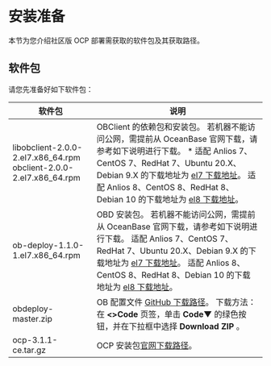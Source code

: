 安装准备 
=========================

本节为您介绍社区版 OCP 部署需获取的软件包及其获取路径。

软件包 
------------------------

请您先准备好如下软件包：


|                                                                              软件包                                                                               |                                                                                                                                                                                                                                  说明                                                                                                                                                                                                                                  |
|----------------------------------------------------------------------------------------------------------------------------------------------------------------|----------------------------------------------------------------------------------------------------------------------------------------------------------------------------------------------------------------------------------------------------------------------------------------------------------------------------------------------------------------------------------------------------------------------------------------------------------------------|
| libobclient-2.0.0-2.el7.x86_64.rpm  <br />obclient-2.0.0-2.el7.x86_64.rpm    | OBClient 的依赖包和安装包。 若机器不能访问公网，需提前从 OceanBase 官网下载，请参考如下说明进行下载。 * 适配 Anlios 7、CentOS 7、RedHat 7、Ubuntu 20.X、Debian 9.X 的下载地址为 [el7 下载地址](https://mirrors.aliyun.com/oceanbase/community/stable/el/7/x86_64/)。   适配 Anlios 8、CentOS 8、RedHat 8、Debian 10 的下载地址为 [el8 下载地址](https://mirrors.aliyun.com/oceanbase/community/stable/el/8/x86_64/)。    |
| ob-deploy-1.1.0-1.el7.x86_64.rpm                                                                                                                               | OBD 安装包。 若机器不能访问公网，需提前从 OceanBase 官网下载，请参考如下说明进行下载。 适配 Anlios 7、CentOS 7、RedHat 7、Ubuntu 20.X、Debian 9.X 的下载地址为 [el7 下载地址](https://mirrors.aliyun.com/oceanbase/community/stable/el/7/x86_64/)。   适配 Anlios 8、CentOS 8、RedHat 8、Debian 10 的下载地址为 [el8 下载地址](https://mirrors.aliyun.com/oceanbase/community/stable/el/8/x86_64/)。              |
| obdeploy-master.zip                                                                                                                                            | OB 配置文件 [GitHub 下载路径](https://github.com/oceanbase/obdeploy/tree/master/example)。 下载方法：在 **\<\>Code** 页签，单击 **Code▼** 的绿色按钮，并在下拉框中选择 **Download ZIP** 。                                                                                                                                                                                                                                                                              |
| ocp-3.1.1-ce.tar.gz                                                                                                                                            | OCP 安装包[官网下载路径](https://open.oceanbase.com/softwareCenter/community)。                                                                                                                                                                                                                                                                                                                                                                                |


